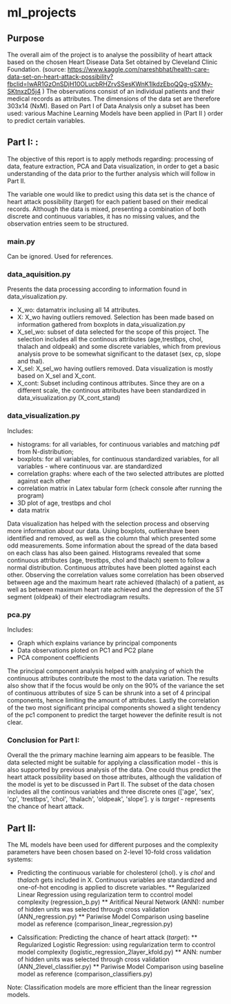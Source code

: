 # ml_projects


## Purpose
The overall aim of the project is to analyse the possibility of heart attack based on the chosen Heart  Disease  Data  Set  obtained  by  Cleveland  Clinic Foundation.
(source: https://www.kaggle.com/nareshbhat/health-care-data-set-on-heart-attack-possibility?fbclid=IwAR1GzOnSDjH10OLucbRHZrvSSesKWnK1IkdzEboQQg-gSXMy-SKtnxzD5j4 )
The  observations  consist  of  an  individual  patients  and  their  medical  records  as  attributes.  The dimensions of the data set are therefore 303x14 (NxM). Based on Part I of Data Analysis only a subset has been used: various Machine Learning Models have been applied in (Part II ) order to predict certain variables. 

## Part I: :

The objective of this report is to apply methods regarding: processing of data, feature extraction, PCA and Data visualization, in order to get a basic understanding of the data prior to the further analysis which will follow in Part II. 

The variable one would like to predict using this data set is the chance of heart attack possibility (target) for each patient based on their medical records. Although the data is mixed, presenting a combination of both discrete and continuous variables, it has no missing values, and the observation entries seem to be structured. 

### main.py
Can be ignored. Used for references.

### data_aquisition.py
Presents the data processing according to information found in data_visualization.py. 
* X_wo: datamatrix inclusing all 14 attributes.
* X: X_wo having outliers removed. Selection has been made based on information gathered from boxplots in data_visualization.py
* X_sel_wo: subset of data selected for the scope of this project. The selection includes all the continous attributes (age,trestbps, chol, thalach and oldpeak) and some discrete variables, which from previous analysis prove to be somewhat significant to the dataset (sex, cp, slope and thal). 
* X_sel: X_sel_wo having outliers removed. Data visualization is mostly based on X_sel and X_cont.
* X_cont: Subset including continous attributes. Since they are on a different scale, the continous attributes have been standardized in data_visualization.py (X_cont_stand)

### data_visualization.py
Includes:
* histograms: for all variables, for continuous variables and matching pdf from N-distribution;
* boxplots: for all variables, for continuous standardized variables, for all variables - where continuous var. are standardized
* correlation graphs: where each of the two selected attributes are plotted against each other
* correlation matrix in Latex tabular form (check console after running the program)
* 3D plot of age, trestbps and chol
* data matrix

Data visualization has helped with the selection process and observing more information about our data. Using boxplots, outliershave been identified and removed, as well as the column thal which presented some odd measurements. Some information about the spread of the data based on each class has also been gained. Histograms revealed that some continuous attributes (age, trestbps, chol and thalach) seem to follow a normal distribution. Continuous attributes have been plotted against each other. Observing the correlation values some correlation has been observed between age and the maximum heart rate achieved (thalach) of a patient, as well as between maximum heart rate achieved and the depression of the ST segment (oldpeak) of their electrodiagram results.

### pca.py
Includes:
* Graph which explains variance by principal components
* Data observations ploted on PC1 and PC2 plane
* PCA component coefficients

The principal component analysis helped with analysing of which the continuous attributes contribute the most to the data variation. The results also show that if the focus would be only on the 90% of the variance the set of continuous attributes of size 5 can be shrunk into a set of 4 principal components, hence limiting the amount of attributes. Lastly the correlation of the two most significant principal components showed a slight tendency of the pc1 component to predict the target however the definite result is not clear.

### Conclusion for Part I:

Overall the the primary machine learning aim appears to be feasible. The data selected might be suitable for applying a classification model - this is also supported by previous analysis of the data. One could thus predict the heart attack possibility based on those attributes, although the validation of the model is
yet to be discussed in Part II. The subset of the data chosen includes all the continous variables and three discrete ones (['age', 'sex', 'cp', 'trestbps', 'chol', 'thalach', 'oldpeak', 'slope']. y is *target* - represents the chance of heart attack.

## Part II:
The ML models have been used for different purposes and the complexity parameters have been chosen based on 2-level 10-fold cross validation systems:
* Predicting the continuous variable for cholesterol (chol). y is *chol* and *thalach* gets included in X. Continuous variables are standardized and one-of-hot encoding is applied to discrete variables. 
** Regularized Linear Regression using regularization term to ccontrol model complexity (regression_b.py)
** Aritifical Neural Network (ANN): number of hidden units was selected through cross validation (ANN_regression.py)
** Pariwise Model Comparison using baseline model as reference (comparison_linear_regression.py)

* Calssification: Predicting the chance of heart attack (*target*): 
** Regularized Logistic Regression: using regularization term to ccontrol model complexity (logistic_regression_2layer_kfold.py)
** ANN: number of hidden units was selected through cross validation (ANN_2level_classifier.py)
** Pariwise Model Comparison using baseline model as reference (comparison_classifiers.py)

Note: Classification models are more efficient than the linear regression models.
